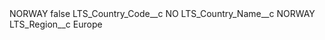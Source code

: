 <?xml version="1.0" encoding="UTF-8"?>
<CustomMetadata xmlns="http://soap.sforce.com/2006/04/metadata" xmlns:xsi="http://www.w3.org/2001/XMLSchema-instance" xmlns:xsd="http://www.w3.org/2001/XMLSchema">
    <label>NORWAY</label>
    <protected>false</protected>
    <values>
        <field>LTS_Country_Code__c</field>
        <value xsi:type="xsd:string">NO</value>
    </values>
    <values>
        <field>LTS_Country_Name__c</field>
        <value xsi:type="xsd:string">NORWAY</value>
    </values>
    <values>
        <field>LTS_Region__c</field>
        <value xsi:type="xsd:string">Europe</value>
    </values>
</CustomMetadata>
